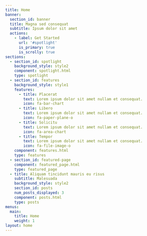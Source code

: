 ```yaml
---
title: Home
banner:
  section_id: banner
  title: Magna sed consequat
  subtitle: Ipsum dolor sit amet
  actions:
    - label: Get Started
      url: '#spotlight'
      is_primary: true
      is_scrolly: true
sections:
  - section_id: spotlight
    background_style: style2
    component: spotlight.html
    type: spotlight
  - section_id: features
    background_style: style1
    features:
      - title: Placerat
        text: Lorem ipsum dolor sit amet nullam et consequat.
        icon: fa-bar-chart
      - title: Libero
        text: Lorem ipsum dolor sit amet nullam et consequat.
        icon: fa-paper-plane-o
      - title: Solicitu
        text: Lorem ipsum dolor sit amet nullam et consequat.
        icon: fa-area-chart
      - title: Tempor
        text: Lorem ipsum dolor sit amet nullam et consequat.
        icon: fa-file-image-o
    component: features.html
    type: features
  - section_id: featured-page
    component: featured_page.html
    type: featured_page
  - title: Aliquam tincidunt mauris eu risus
    subtitle: Malesuada
    background_style: style2
    section_id: posts
    num_posts_displayed: 3
    component: posts.html
    type: posts
menus:
  main:
    title: Home
    weight: 1
layout: home
---
```

